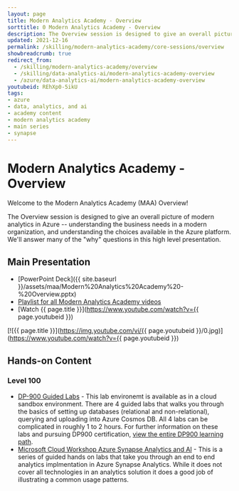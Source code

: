 ```yaml
---
layout: page
title: Modern Analytics Academy - Overview
sorttitle: 0 Modern Analytics Academy - Overview
description: The Overview session is designed to give an overall picture of modern analytics in Azure -- understanding the business needs in a modern organization, and understanding the choices available in the Azure platform. We'll answer many of the "why" questions in this high level presentation.
updated: 2021-12-16
permalink: /skilling/modern-analytics-academy/core-sessions/overview
showbreadcrumb: true
redirect_from:
  - /skilling/modern-analytics-academy/overview
  - /skilling/data-analytics-ai/modern-analytics-academy-overview
  - /azure/data-analytics-ai/modern-analytics-academy-overview
youtubeid: REhXp0-5ikU
tags: 
- azure
- data, analytics, and ai
- academy content
- modern analytics academy
- main series
- synapse
---
```


# Modern Analytics Academy - Overview

Welcome to the Modern Analytics Academy (MAA) Overview!

The Overview session is designed to give an overall picture of modern analytics in Azure -- understanding the business needs in a modern organization, and understanding the choices available in the Azure platform. We'll answer many of the "why" questions in this high level presentation. 

## Main Presentation

* [PowerPoint Deck]({{ site.baseurl }}/assets/maa/Modern%20Analytics%20Academy%20-%20Overview.pptx)
* [Playlist for all Modern Analytics Academy videos](https://www.youtube.com/playlist?list=PL8_VXqhvJI9DtxeuFmmQ0V6Z_zL0MXnnI)
* [Watch {{ page.title }}](https://www.youtube.com/watch?v={{ page.youtubeid }})

[![{{ page.title }}](https://img.youtube.com/vi/{{ page.youtubeid }}/0.jpg)](https://www.youtube.com/watch?v={{ page.youtubeid }})

## Hands-on Content

### Level 100
* [DP-900 Guided Labs](https://github.com/CloudLabs-MOC/DP-900T00A-Azure-Data-Fundamentals/tree/master/Instructions) - This lab environemt is available as in a cloud sandbox environment. There are 4 guided labs that walks you through the basics of setting up databases (relational and non-relational), querying and uploading into Azure Cosmos DB. All 4 labs can be complicated in roughly 1 to 2 hours. For further information on these labs and pursuing DP900 certification, [view the entire DP900 learning path](https://docs.microsoft.com/en-us/learn/paths/azure-data-fundamentals-explore-relational-data/). 
* [Microsoft Cloud Workshop Azure Synapse Analytics and AI](https://github.com/microsoft/MCW-Azure-Synapse-Analytics-and-AI/tree/master/Hands-on%20lab) - This is a series of guided hands on labs that take you through an end to end analytics implmentation in Azure Synapse Analytics.  While it does not cover all technologies in an analytics solution it does a good job of illustrating a common usage patterns.

